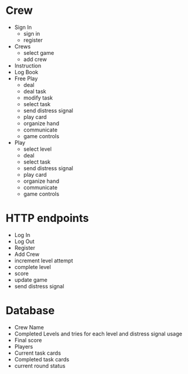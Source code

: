 # Crew
* Sign In
  - sign in
  - register
* Crews
  - select game
  - add crew
* Instruction
* Log Book
* Free Play
  - deal
  - deal task
  - modify task
  - select task
  - send distress signal
  - play card
  - organize hand
  - communicate
  - game controls
* Play
  - select level
  - deal
  - select task
  - send distress signal
  - play card
  - organize hand
  - communicate
  - game controls

# HTTP endpoints
* Log In
* Log Out
* Register
* Add Crew
* increment level attempt
* complete level
* score
* update game
* send distress signal

# Database
* Crew Name
* Completed Levels and tries for each level and distress signal usage
* Final score
* Players
* Current task cards
* Completed task cards
* current round status
